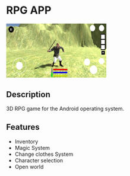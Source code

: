 # RPG APP

<img src="https://github.com/davshibru/images-in-readme/blob/main/rpg-app/rpg-app_1.jpg" width=270/>

## Description

3D RPG game for the Android operating system.



## Features

- Inventory
- Magic System
- Change clothes System
- Character selection
- Open world
